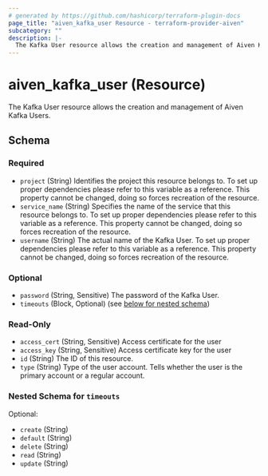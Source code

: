 ```yaml
---
# generated by https://github.com/hashicorp/terraform-plugin-docs
page_title: "aiven_kafka_user Resource - terraform-provider-aiven"
subcategory: ""
description: |-
  The Kafka User resource allows the creation and management of Aiven Kafka Users.
---
```


# aiven_kafka_user (Resource)

The Kafka User resource allows the creation and management of Aiven Kafka Users.



<!-- schema generated by tfplugindocs -->
## Schema

### Required

- `project` (String) Identifies the project this resource belongs to. To set up proper dependencies please refer to this variable as a reference. This property cannot be changed, doing so forces recreation of the resource.
- `service_name` (String) Specifies the name of the service that this resource belongs to. To set up proper dependencies please refer to this variable as a reference. This property cannot be changed, doing so forces recreation of the resource.
- `username` (String) The actual name of the Kafka User. To set up proper dependencies please refer to this variable as a reference. This property cannot be changed, doing so forces recreation of the resource.

### Optional

- `password` (String, Sensitive) The password of the Kafka User.
- `timeouts` (Block, Optional) (see [below for nested schema](#nestedblock--timeouts))

### Read-Only

- `access_cert` (String, Sensitive) Access certificate for the user
- `access_key` (String, Sensitive) Access certificate key for the user
- `id` (String) The ID of this resource.
- `type` (String) Type of the user account. Tells whether the user is the primary account or a regular account.

<a id="nestedblock--timeouts"></a>
### Nested Schema for `timeouts`

Optional:

- `create` (String)
- `default` (String)
- `delete` (String)
- `read` (String)
- `update` (String)



